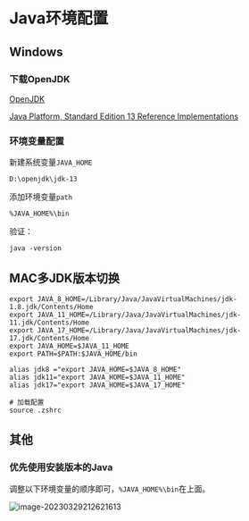 # Java环境配置



## Windows

### 下载OpenJDK

[OpenJDK](https://openjdk.org/)

[Java Platform, Standard Edition 13 Reference Implementations](https://jdk.java.net/java-se-ri/13)

### 环境变量配置

新建系统变量`JAVA_HOME`

```shell
D:\openjdk\jdk-13
```

添加环境变量`path`

```shell
%JAVA_HOME%\bin
```

验证：

```shell
java -version
```

## MAC多JDK版本切换

```shell
export JAVA_8_HOME=/Library/Java/JavaVirtualMachines/jdk-1.8.jdk/Contents/Home
export JAVA_11_HOME=/Library/Java/JavaVirtualMachines/jdk-11.jdk/Contents/Home
export JAVA_17_HOME=/Library/Java/JavaVirtualMachines/jdk-17.jdk/Contents/Home
export JAVA_HOME=$JAVA_11_HOME
export PATH=$PATH:$JAVA_HOME/bin

alias jdk8 ="export JAVA_HOME=$JAVA_8_HOME"
alias jdk11="export JAVA_HOME=$JAVA_11_HOME"
alias jdk17="export JAVA_HOME=$JAVA_17_HOME"

```

```shell
# 加载配置
source .zshrc
```





## 其他

### 优先使用安装版本的Java

调整以下环境变量的顺序即可，`%JAVA_HOME%\bin`在上面。

![image-20230329212621613](./Java%E7%8E%AF%E5%A2%83%E9%85%8D%E7%BD%AE.assets/image-20230329212621613.png)



